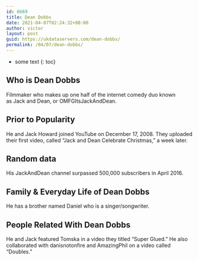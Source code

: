 ```yaml
---
id: 6669
title: Dean Dobbs
date: 2021-04-07T02:24:32+00:00
author: victor
layout: post
guid: https://ukdataservers.com/dean-dobbs/
permalink: /04/07/dean-dobbs/
---
```


* some text
{: toc}


## Who is Dean Dobbs



Filmmaker who makes up one half of the internet comedy duo known as Jack and Dean, or OMFGItsJackAndDean.

                
                
                
## Prior to Popularity



He and Jack Howard joined YouTube on December 17, 2008. They uploaded their first video, called &#8220;Jack and Dean Celebrate Christmas,&#8221; a week later.

                
                
                
## Random data



His JackAndDean channel surpassed 500,000 subscribers in April 2016.  

                
                
                
## Family & Everyday Life of Dean Dobbs



He has a brother named Daniel who is a singer/songwriter.

                
                
                
## People Related With Dean Dobbs



He and Jack featured Tomska in a video they titled &#8220;Super Glued.&#8221; He also collaborated with danisnotonfire and AmazingPhil on a video called &#8220;Doubles.&#8221;

                
              
            
          
          
          